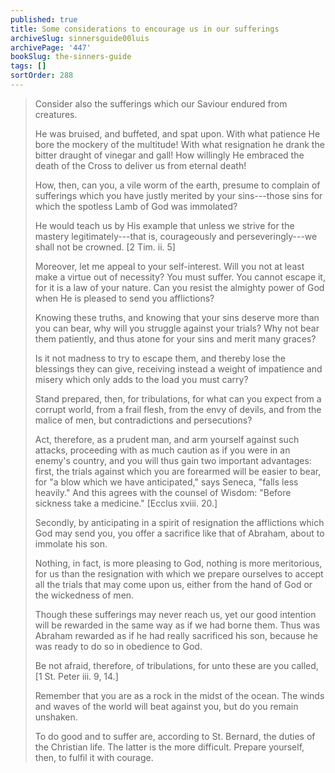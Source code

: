 ```yaml
---
published: true
title: Some considerations to encourage us in our sufferings
archiveSlug: sinnersguide00luis
archivePage: '447'
bookSlug: the-sinners-guide
tags: []
sortOrder: 288
---
```


> Consider also the sufferings which our Saviour endured from creatures.
> 
> He was bruised, and buffeted, and spat upon. With what patience He bore the mockery of the multitude! With what resignation he drank the bitter draught of vinegar and gall! How willingly He embraced the death of the Cross to deliver us from eternal death!
> 
> How, then, can you, a vile worm of the earth, presume to complain of sufferings which you have justly merited by your sins---those sins for which the spotless Lamb of God was immolated?
> 
> He would teach us by His example that unless we strive for the mastery legitimately---that is, courageously and perseveringly---we shall not be crowned. [2 Tim. ii. 5]
> 
> Moreover, let me appeal to your self-interest. Will you not at least make a virtue out of necessity? You must suffer. You cannot escape it, for it is a law of your nature. Can you resist the almighty power of God when He is pleased to send you afflictions?
> 
> Knowing these truths, and knowing that your sins deserve more than you can bear, why will you struggle against your trials? Why not bear them patiently, and thus atone for your sins and merit many graces?
> 
> Is it not madness to try to escape them, and thereby lose the blessings they can give, receiving instead a weight of impatience and misery which only adds to the load you must carry?
> 
> Stand prepared, then, for tribulations, for what can you expect from a corrupt world, from a frail flesh, from the envy of devils, and from the malice of men, but contradictions and persecutions?
> 
> Act, therefore, as a prudent man, and arm yourself against such attacks, proceeding with as much caution as if you were in an enemy's country, and you will thus gain two important advantages: first, the trials against which you are forearmed will be easier to bear, for "a blow which we have anticipated," says Seneca, "falls less heavily." And this agrees with the counsel of Wisdom: "Before sickness take a medicine." [Ecclus xviii. 20.]
> 
> Secondly, by anticipating in a spirit of resignation the afflictions which God may send you, you offer a sacrifice like that of Abraham, about to immolate his son.
> 
> Nothing, in fact, is more pleasing to God, nothing is more meritorious, for us than the resignation with which we prepare ourselves to accept all the trials that may come upon us, either from the hand of God or the wickedness of men.
> 
> Though these sufferings may never reach us, yet our good intention will be rewarded in the same way as if we had borne them. Thus was Abraham rewarded as if he had really sacrificed his son, because he was ready to do so in obedience to God.
> 
> Be not afraid, therefore, of tribulations, for unto these are you called, [1 St. Peter iii. 9, 14.]
> 
> Remember that you are as a rock in the midst of the ocean. The winds and waves of the world will beat against you, but do you remain unshaken.
> 
> To do good and to suffer are, according to St. Bernard, the duties of the Christian life. The latter is the more difficult. Prepare yourself, then, to fulfil it with courage.

